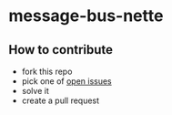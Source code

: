 # message-bus-nette

## How to contribute

* fork this repo
* pick one of [open issues](https://github.com/damejidlo/message-bus-nette/issues?q=is%3Aissue+is%3Aopen+sort%3Acreated-asc)
* solve it
* create a pull request
